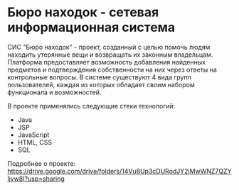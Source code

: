 # Бюро находок - сетевая информационная система

СИС "Бюро находок" - проект, созданный с целью помочь людям находить утерянные вещи и возвращать их законным владельцам. Платформа предоставляет возможность добавления найденных предметов и подтверждения собственности на них через ответы на контрольные вопросы. В системе существуют 4 вида групп пользователей, каждая из которых обладает своим набором функционала и возможностей. 

В проекте применялись следующие стеки технологий:
- Java
- JSP
- JavaScript
- HTML, CSS
- SQL

Подробнее о проекте:
https://drive.google.com/drive/folders/14Vu8Up3cDURodJY2jMwWNZ7QZYljyw8I?usp=sharing

